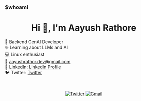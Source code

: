 ### $whoami

<h1 align="center" > Hi 👋, I'm Aayush Rathore </h1>

🌱 Backend GenAI Developer <br>
❇️ Learning about LLMs and AI <br>
💻 Linux enthusiast <br>
:email: aayushrathor.dev@gmail.com <br>
:briefcase: LinkedIn:  <a href="https://www.linkedin.com/in/aayushrathore/">LinkedIn Profile</a> <br>
:bird: Twitter:  <a href="https://twitter.com/aamyushrathor/">Twitter</a> <br>

<br>

<p align="center" >
    <a href="https://twitter.com/intent/follow?&screen_name=aamyushrathor"><img alt="Twitter" src="https://img.shields.io/twitter/follow/aamyushrathor?&logo=twitter" /></a>
    <a href="aayushrathor.dev@gmail.com"><img alt="Gmail" src="https://img.shields.io/badge/Email-Contact-indigo?logo=gmail" /></a>
</p>
